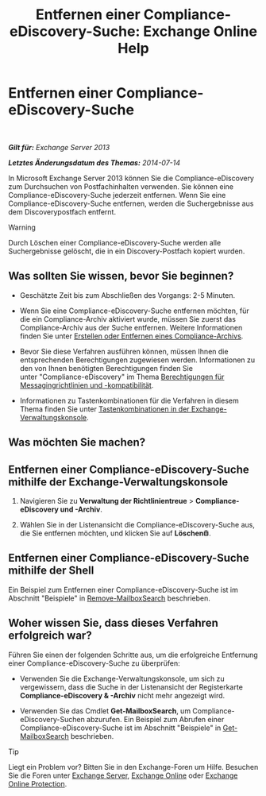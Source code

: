 ﻿---
title: 'Entfernen einer Compliance-eDiscovery-Suche: Exchange Online Help'
TOCTitle: Entfernen einer Compliance-eDiscovery-Suche
ms:assetid: 78461a78-1255-4a26-9d36-c6b8eb82a4f9
ms:mtpsurl: https://technet.microsoft.com/de-de/library/Dd298078(v=EXCHG.150)
ms:contentKeyID: 50475984
ms.date: 05/23/2018
mtps_version: v=EXCHG.150
ms.translationtype: MT
---

# Entfernen einer Compliance-eDiscovery-Suche

 

_**Gilt für:** Exchange Server 2013_

_**Letztes Änderungsdatum des Themas:** 2014-07-14_

In Microsoft Exchange Server 2013 können Sie die Compliance-eDiscovery zum Durchsuchen von Postfachinhalten verwenden. Sie können eine Compliance-eDiscovery-Suche jederzeit entfernen. Wenn Sie eine Compliance-eDiscovery-Suche entfernen, werden die Suchergebnisse aus dem Discoverypostfach entfernt.


> [!WARNING]
> Durch Löschen einer Compliance-eDiscovery-Suche werden alle Suchergebnisse gelöscht, die in ein Discovery-Postfach kopiert wurden.



## Was sollten Sie wissen, bevor Sie beginnen?

  - Geschätzte Zeit bis zum Abschließen des Vorgangs: 2-5 Minuten.

  - Wenn Sie eine Compliance-eDiscovery-Suche entfernen möchten, für die ein Compliance-Archiv aktiviert wurde, müssen Sie zuerst das Compliance-Archiv aus der Suche entfernen. Weitere Informationen finden Sie unter [Erstellen oder Entfernen eines Compliance-Archivs](create-or-remove-an-in-place-hold-exchange-2013-help.md).

  - Bevor Sie diese Verfahren ausführen können, müssen Ihnen die entsprechenden Berechtigungen zugewiesen werden. Informationen zu den von Ihnen benötigten Berechtigungen finden Sie unter "Compliance-eDiscovery" im Thema [Berechtigungen für Messagingrichtlinien und -kompatibilität](messaging-policy-and-compliance-permissions-exchange-2013-help.md).

  - Informationen zu Tastenkombinationen für die Verfahren in diesem Thema finden Sie unter [Tastenkombinationen in der Exchange-Verwaltungskonsole](keyboard-shortcuts-in-the-exchange-admin-center-exchange-online-protection-help.md).

## Was möchten Sie machen?

## Entfernen einer Compliance-eDiscovery-Suche mithilfe der Exchange-Verwaltungskonsole

1.  Navigieren Sie zu **Verwaltung der Richtlinientreue** \> **Compliance-eDiscovery und -Archiv**.

2.  Wählen Sie in der Listenansicht die Compliance-eDiscovery-Suche aus, die Sie entfernen möchten, und klicken Sie auf **Löschen**![Löschen (Symbol)](images/JJ657511.14f639f6-61e8-4418-bbfb-0db14de9d2f5(EXCHG.150).gif "Löschen (Symbol)").

## Entfernen einer Compliance-eDiscovery-Suche mithilfe der Shell

Ein Beispiel zum Entfernen einer Compliance-eDiscovery-Suche ist im Abschnitt "Beispiele" in [Remove-MailboxSearch](https://technet.microsoft.com/de-de/library/dd298130\(v=exchg.150\)) beschrieben.

## Woher wissen Sie, dass dieses Verfahren erfolgreich war?

Führen Sie einen der folgenden Schritte aus, um die erfolgreiche Entfernung einer Compliance-eDiscovery-Suche zu überprüfen:

  - Verwenden Sie die Exchange-Verwaltungskonsole, um sich zu vergewissern, dass die Suche in der Listenansicht der Registerkarte **Compliance-eDiscovery & -Archiv** nicht mehr angezeigt wird.

  - Verwenden Sie das Cmdlet **Get-MailboxSearch**, um Compliance-eDiscovery-Suchen abzurufen. Ein Beispiel zum Abrufen einer Compliance-eDiscovery-Suche ist im Abschnitt "Beispiele" in [Get-MailboxSearch](https://technet.microsoft.com/de-de/library/dd351021\(v=exchg.150\)) beschrieben.


> [!TIP]
> Liegt ein Problem vor? Bitten Sie in den Exchange-Foren um Hilfe. Besuchen Sie die Foren unter <A href="https://go.microsoft.com/fwlink/p/?linkid=60612">Exchange Server</A>, <A href="https://go.microsoft.com/fwlink/p/?linkid=267542">Exchange Online</A> oder <A href="https://go.microsoft.com/fwlink/p/?linkid=285351">Exchange Online Protection</A>.



